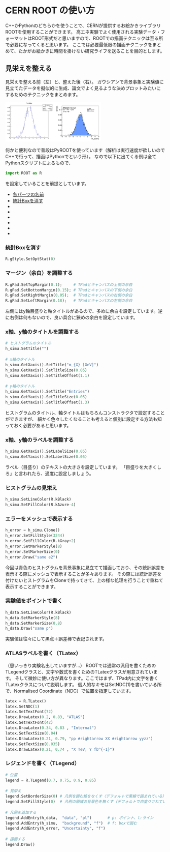 # CERN ROOT の使い方
C++かPythonのどちらかを使うことで、CERNが提供するお絵かきライブラリROOTを使用することができます。
高エネ実験でよく使用される実験データ・フォーマットはROOT形式だと思いますので、ROOTでの描画テクニックは至る所で必要になってくると思います。
ここでは必要最低限の描画テクニックをまとめて、たかがお絵かきに時間を掛けない研究ライフを送ることを目的とします。

## 見栄えを整える
見栄えを整える前（左）と、整えた後（右）。
ガウシアンで背景事象と実験値に見立てたデータを擬似的に生成、論文でよく見るような決めプロットみたいにするためのテクニックをまとめます。

<img width="30%" src="fig/ana_before.png" style="float: left;"/>
<img width="30%" src="fig/ana_after.png"/>

何かと便利なので普段はPyROOTを使っています（解析は実行速度が欲しいのでC++で行って、描画はPythonでという形）。
なので以下に出てくる例は全てPythonスクリプトによるもので、

```python
import ROOT as R
```

を設定していることを前提としています。

- [各パーツの名前](#各パーツの名前)
- [統計Boxを消す](#統計Boxを消す)
- [](#)
- [](#)
- [](#)
- [](#)
- [](#)
- [](#)

### 統計Boxを消す

```python
R.gStyle.SetOptStat(0)
```

### マージン（余白）を調整する

```python
R.gPad.SetTopMargin(0.1);     # TPadとキャンバスの上側の余白
R.gPad.SetBottomMargin(0.15); # TPadとキャンバスの下側の余白
R.gPad.SetRightMargin(0.05);  # TPadとキャンバスの右側の余白
R.gPad.SetLeftMargin(0.18);   # TPadとキャンバスの左側の余白
```

左側にはy軸目盛りと軸タイトルがあるので、多めに余白を設定しています。逆に右側は何もないので、良い具合に狭めの余白を設定しています。

### x軸、y軸のタイトルを調整する

```python
# ヒストグラムのタイトル
h_simu.SetTitle("")

# x軸のタイトル
h_simu.GetXaxis().SetTitle("m_{X} [GeV]")
h_simu.GetXaxis().SetTitleSize(0.05)
h_simu.GetXaxis().SetTitleOffset(1.1)

# y軸のタイトル
h_simu.GetYaxis().SetTitle("Entries")
h_simu.GetYaxis().SetTitleSize(0.05)
h_simu.GetYaxis().SetTitleOffset(1.3)
```

ヒストグラムのタイトル、軸タイトルはもちろんコンストラクタで設定することができますが、
細かく色々したくなることも考えると個別に設定する方法も知っておく必要があると思います。

### x軸、y軸のラベルを調整する

```python
h_simu.GetXaxis().SetLabelSize(0.05)
h_simu.GetYaxis().SetLabelSize(0.05)
```

ラベル（目盛り）のテキストの大きさを設定しています。
「目盛りを大きくしろ」と言われたら、適度に設定しましょう。

### ヒストグラムの見栄え

```python
h_simu.SetLineColor(R.kBlack)
h_simu.SetFillColor(R.kAzure-4)
```

### エラーをメッシュで表示する

```python
h_error = h_simu.Clone()
h_error.SetFillStyle(3244)
h_error.SetFillColor(R.kGray+2)
h_error.SetMarkerStyle(8)
h_error.SetMarkerSize(0)
h_error.Draw("same e2")
```

今回は青色のヒストグラムを背景事象に見立てて描画しており、その統計誤差を表示する際にメッシュで表示することが多々あります。
その際には統計誤差を付けたいヒストグラムをCloneで持ってきて、上の様な処理を行うことで重ねて表示することができます。

### 実験値をポイントで書く

```python
h_data.SetLineColor(R.kBlack)
h_data.SetMarkerStyle(8)
h_data.SetMarkerSize(0.8)
h_data.Draw("same p")
```

実験値は往々にして黒点＋誤差棒で表記されます。

### ATLASラベルを書く（TLatex）
（思いっきり実験名出していますが...）
ROOTでは通常の汎用を書くためのTLegendクラスと、文字や数式を書くためのTLatexクラスが用意されています。
そして微妙に使い方が異なります。ここではまず、TPad内に文字を書くTLatexクラスについて説明します。
個人的なキモはSetNDC(1)を書いている所で、Normalised Coordinate（NDC）で位置を指定しています。

```python
latex = R.TLatex()
latex.SetNDC(1)
latex.SetTextFont(72)
latex.DrawLatex(0.2, 0.83, "ATLAS")
latex.SetTextFont(42)
latex.DrawLatex(0.34, 0.83 , "Internal")
latex.SetTextSize(0.04)
latex.DrawLatex(0.21, 0.79, "pp #rightarrow XX #rightarrow yyzz")
latex.SetTextSize(0.035)
latex.DrawLatex(0.21, 0.74 , "X TeV, Y fb^{-1}")
```

### レジェンドを書く（TLegend）

```python
# 位置
legend = R.TLegend(0.7, 0.75, 0.9, 0.85)

# 見栄え
legend.SetBorderSize(0) # 凡例を囲む線をなくす（デフォルトで黒線で囲まれている）
legend.SetFillStyle(0)  # 凡例の領域の背景色を無くす（デフォルトで白塗りされている）

# 凡例を追加する
legend.AddEntry(h_data,  "data", "pl")       # p: ポイント、l:ライン
legend.AddEntry(h_simu,  "background", "f")  # f: boxで囲む
legend.AddEntry(h_error, "Uncertainty", "f")

# 描画する
legend.Draw()
```

